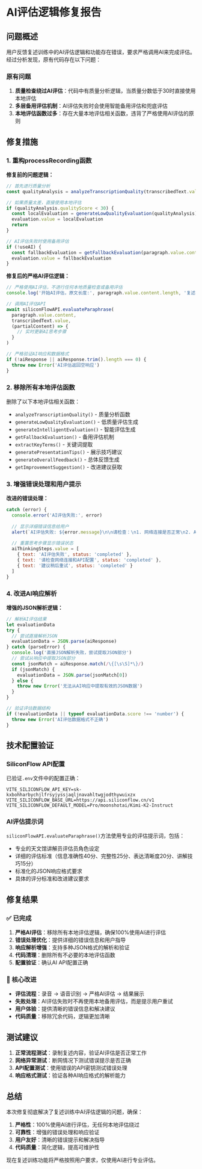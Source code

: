 # AI评估逻辑修复报告

## 问题概述

用户反馈复述训练中的AI评估逻辑和功能存在错误，要求严格调用AI来完成评估。经过分析发现，原有代码存在以下问题：

### 原有问题

1. **质量检查绕过AI评估**：代码中有质量分析逻辑，当质量分数低于30时直接使用本地评估
2. **多层备用评估机制**：AI评估失败时会使用智能备用评估和兜底评估
3. **本地评估函数过多**：存在大量本地评估相关函数，违背了严格使用AI评估的原则

## 修复措施

### 1. 重构processRecording函数

**修复前的问题逻辑：**
```javascript
// 首先进行质量分析
const qualityAnalysis = analyzeTranscriptionQuality(transcribedText.value)

// 如果质量太差，直接使用本地评估
if (qualityAnalysis.qualityScore < 30) {
  const localEvaluation = generateLowQualityEvaluation(qualityAnalysis)
  evaluation.value = localEvaluation
  return
}

// AI评估失败时使用备用评估
if (!useAI) {
  const fallbackEvaluation = getFallbackEvaluation(paragraph.value.content, transcribedText.value)
  evaluation.value = fallbackEvaluation
}
```

**修复后的严格AI评估逻辑：**
```javascript
// 严格使用AI评估，不进行任何本地质量检查或备用评估
console.log('开始AI评估，原文长度:', paragraph.value.content.length, '复述长度:', transcribedText.value.length)

// 调用AI评估API
await siliconFlowAPI.evaluateParaphrase(
  paragraph.value.content,
  transcribedText.value,
  (partialContent) => {
    // 实时更新AI思考步骤
  }
)

// 严格验证AI响应和数据格式
if (!aiResponse || aiResponse.trim().length === 0) {
  throw new Error('AI评估返回空响应')
}
```

### 2. 移除所有本地评估函数

删除了以下本地评估相关函数：
- `analyzeTranscriptionQuality()` - 质量分析函数
- `generateLowQualityEvaluation()` - 低质量评估生成
- `generateIntelligentEvaluation()` - 智能评估生成
- `getFallbackEvaluation()` - 备用评估机制
- `extractKeyTerms()` - 关键词提取
- `generatePresentationTips()` - 展示技巧建议
- `generateOverallFeedback()` - 总体反馈生成
- `getImprovementSuggestion()` - 改进建议获取

### 3. 增强错误处理和用户提示

**改进的错误处理：**
```javascript
catch (error) {
  console.error('AI评估失败:', error)
  
  // 显示详细错误信息给用户
  alert(`AI评估失败: ${error.message}\n\n请检查：\n1. 网络连接是否正常\n2. AI服务是否可用\n3. API密钥是否正确配置\n\n请稍后重试。`)
  
  // 重置思考步骤显示错误状态
  aiThinkingSteps.value = [
    { text: 'AI评估失败', status: 'completed' },
    { text: '请检查网络连接和API配置', status: 'completed' },
    { text: '建议稍后重试', status: 'completed' }
  ]
}
```

### 4. 改进AI响应解析

**增强的JSON解析逻辑：**
```javascript
// 解析AI评估结果
let evaluationData
try {
  // 尝试直接解析JSON
  evaluationData = JSON.parse(aiResponse)
} catch (parseError) {
  console.log('直接JSON解析失败，尝试提取JSON部分')
  // 尝试从响应中提取JSON部分
  const jsonMatch = aiResponse.match(/\{[\s\S]*\}/)
  if (jsonMatch) {
    evaluationData = JSON.parse(jsonMatch[0])
  } else {
    throw new Error('无法从AI响应中提取有效的JSON数据')
  }
}

// 验证评估数据结构
if (!evaluationData || typeof evaluationData.score !== 'number') {
  throw new Error('AI评估数据格式不正确')
}
```

## 技术配置验证

### SiliconFlow API配置

已验证`.env`文件中的配置正确：
```env
VITE_SILICONFLOW_API_KEY=sk-kxbohharbychjlfrsyjyssjaqljnavahltwgjodthywuixzx
VITE_SILICONFLOW_BASE_URL=https://api.siliconflow.cn/v1
VITE_SILICONFLOW_DEFAULT_MODEL=Pro/moonshotai/Kimi-K2-Instruct
```

### AI评估提示词

`siliconFlowAPI.evaluateParaphrase()`方法使用专业的评估提示词，包括：
- 专业的天文馆讲解员评估员角色设定
- 详细的评估标准（信息准确性40分、完整性25分、表达清晰度20分、讲解技巧15分）
- 标准化的JSON响应格式要求
- 具体的评分标准和改进建议要求

## 修复结果

### ✅ 已完成

1. **严格AI评估**：移除所有本地评估逻辑，确保100%使用AI进行评估
2. **错误处理优化**：提供详细的错误信息和用户指导
3. **响应解析增强**：支持多种JSON格式的解析和验证
4. **代码清理**：删除所有不必要的本地评估函数
5. **配置验证**：确认AI API配置正确

### 🔧 核心改进

- **评估流程**：录音 → 语音识别 → 严格AI评估 → 结果展示
- **失败处理**：AI评估失败时不再使用本地备用评估，而是提示用户重试
- **用户体验**：提供清晰的错误信息和解决建议
- **代码质量**：移除冗余代码，逻辑更加清晰

## 测试建议

1. **正常流程测试**：录制复述内容，验证AI评估是否正常工作
2. **网络异常测试**：断网情况下测试错误提示是否正确
3. **API配置测试**：使用错误的API密钥测试错误处理
4. **响应格式测试**：验证各种AI响应格式的解析能力

## 总结

本次修复彻底解决了复述训练中AI评估逻辑的问题，确保：

1. **严格性**：100%使用AI进行评估，无任何本地评估绕过
2. **可靠性**：增强的错误处理和响应验证
3. **用户友好**：清晰的错误提示和解决指导
4. **代码质量**：简化逻辑，提高可维护性

现在复述训练功能将严格按照用户要求，仅使用AI进行专业评估。